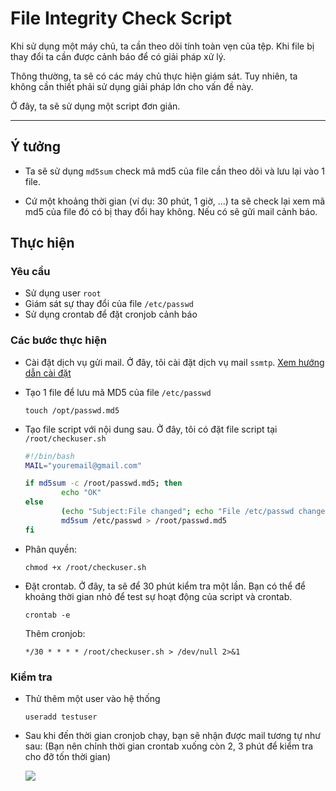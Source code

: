 # File Integrity Check Script

Khi sử dụng một máy chủ, ta cần theo dõi tính toàn vẹn của tệp. Khi file bị thay đổi ta cần được cảnh báo để có giải pháp xử lý.

Thông thường, ta sẽ có các máy chủ thực hiện giám sát. Tuy nhiên, ta không cần thiết phải sử dụng giải pháp lớn cho vấn đề này. 

Ở đây, ta sẽ sử dụng một script đơn giản.

-----
## Ý tưởng
- Ta sẽ sử dụng `md5sum` check mã md5 của file cần theo dõi và lưu lại vào 1 file.

- Cứ một khoảng thời gian (ví dụ: 30 phút, 1 giờ, ...) ta sẽ check lại xem mã md5 của file đó có bị thay đổi hay không. Nếu có sẽ gửi mail cảnh báo.

## Thực hiện
### Yêu cầu
- Sử dụng user `root`
- Giám sát sự thay đổi của file `/etc/passwd`
- Sử dụng crontab để đặt cronjob cảnh báo

### Các bước thực hiện
- Cài đặt dịch vụ gửi mail. Ở đây, tôi cài đặt dịch vụ mail `ssmtp`. [Xem hướng dẫn cài đặt](https://github.com/danghai1996/thuctapsinh/blob/master/HaiDD/Mail/SSMTP/installAndConfigSSMTPOnUbuntu18.md)

- Tạo 1 file để lưu mã MD5 của file `/etc/passwd`
    ```
    touch /opt/passwd.md5
    ```

- Tạo file script với nội dung sau. Ở đây, tôi có đặt file script tại `/root/checkuser.sh`
    ```sh
    #!/bin/bash
    MAIL="youremail@gmail.com"

    if md5sum -c /root/passwd.md5; then
            echo "OK"
    else
            (echo "Subject:File changed"; echo "File /etc/passwd changed on $HOSTNAME!";) | /usr/sbin/sendmail $MAIL
            md5sum /etc/passwd > /root/passwd.md5
    fi
    ```

- Phân quyền:
    ```
    chmod +x /root/checkuser.sh
    ```

- Đặt crontab. Ở đây, ta sẽ để 30 phút kiểm tra một lần. Bạn có thể để khoảng thời gian nhỏ để test sự hoạt động của script và crontab.
    ```
    crontab -e
    ```
    Thêm cronjob:
    ```
    */30 * * * * /root/checkuser.sh > /dev/null 2>&1
    ```

### Kiểm tra
- Thử thêm một user vào hệ thống
    ```
    useradd testuser
    ```

- Sau khi đến thời gian cronjob chạy, bạn sẽ nhận được mail tương tự như sau: (Bạn nên chỉnh thời gian crontab xuống còn 2, 3 phút để kiểm tra cho đỡ tốn thời gian)
   
   <img src="https://i.imgur.com/Xc8GlUR.png">